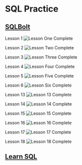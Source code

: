 # SQL Practice

## [SQLBolt](https://sqlbolt.com/)

Lesson 1
![Lesson One Complete](../img/401.sqlbolt/sqlboltqueries1.png)

Lesson 2
![Lesson Two Complete](../img/401.sqlbolt/sqlboltqueries2.png)

Lesson 3
![Lesson Three Complete](../img/401.sqlbolt/sqlboltqueries3.png)

Lesson 4
![Lesson Four Complete](../img/401.sqlbolt/sqlboltqueries4.png)

Lesson 5
![Lesson Five Complete](../img/401.sqlbolt/sqlboltqueries%20review1.png)

Lesson 6
![Lesson Six Complete](../img/401.sqlbolt/sqlboltqueries6.png)

Lesson 13
![Lesson 13 Complete](../img/401.sqlbolt/sqlbolt_DM13.png)

Lesson 14
![Lesson 14 Complete](../img/401.sqlbolt/sqlbolt_DM14.png)

Lesson 15
![Lesson 15 Complete](../img/401.sqlbolt/sqlbolt_DM15.png)

Lesson 16
![Lesson 16 Complete](../img/401.sqlbolt/sqlbolt_DM16.png)

Lesson 17
![Lesson 17 Complete](../img/401.sqlbolt/sqlbolt_DM17.png)

Lesson 18
![Lesson 18 Complete](../img/401.sqlbolt/sqlbolt_DM18.png)

## [Learn SQL](https://cdn2.hubspot.net/hubfs/392937/Learn%20SQL.pdf?__hstc=158613477.01e6fbf0aa8dadc2cabb137b246a03be.1662315576791.1662315576791.1662315576791.1&__hssc=158613477.1.1662315576791&__hsfp=12106724&hsCtaTracking=5829d6cd-cd1b-47f8-92d1-0b3ba8bc9ce7%7Ca4ebeaea-cc21-4256-99ef-eeed3c103120)